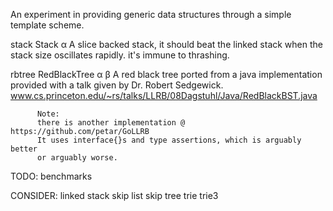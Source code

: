 An experiment in providing generic data structures through a simple template scheme.

  stack   Stack α
          A slice backed stack, it should beat the linked stack when
		  the stack size oscillates rapidly. it's immune to thrashing.

  rbtree  RedBlackTree α β
		  A red black tree ported from a java implementation provided with
          a talk given by Dr. Robert Sedgewick.
		  www.cs.princeton.edu/~rs/talks/LLRB/08Dagstuhl/Java/RedBlackBST.java

		  Note:
		  there is another implementation @ https://github.com/petar/GoLLRB
		  It uses interface{}s and type assertions, which is arguably better
		  or arguably worse. 


TODO: 
	  benchmarks

CONSIDER:
	  linked stack
	  skip list
	  skip tree
	  trie
	  trie3


